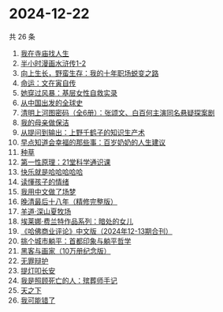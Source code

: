 # 2024-12-22

共 26 条

<!-- BEGIN WEREAD -->
<!-- 最后更新时间 2024-12-22 16:17:23 +0800 -->
1. [我在寺庙找人生](https://weread.qq.com/web/bookDetail/a8132ad0813ab979cg015ab8)
1. [半小时漫画水浒传1-2](https://weread.qq.com/web/bookDetail/72f32e70813ab97d4g019946)
1. [向上生长，野蛮生存：我的十年职场蜕变之路](https://weread.qq.com/web/bookDetail/327325b0813ab9717g014fa0)
1. [命运：文在寅自传](https://weread.qq.com/web/bookDetail/f1b32ae0716e8160f1b348c)
1. [她穿过风暴：基层女性自救实录](https://weread.qq.com/web/bookDetail/b7b32fe0813ab9707g016a76)
1. [从中国出发的全球史](https://weread.qq.com/web/bookDetail/4d932f90813ab97d4g0180b1)
1. [清明上河图密码（全6册）：张颂文、白百何主演同名悬疑探案剧](https://weread.qq.com/web/bookDetail/54432ff05c8966544e5bbfe)
1. [我的母亲做保洁](https://weread.qq.com/web/bookDetail/96932cc0813ab8676g01623c)
1. [从提问到输出：上野千鹤子的知识生产术](https://weread.qq.com/web/bookDetail/cf232050813ab96c7g0119d1)
1. [早点知道会幸福的那些事：百岁奶奶的人生建议](https://weread.qq.com/web/bookDetail/ae932cf0813ab950fg0198ae)
1. [种草](https://weread.qq.com/web/bookDetail/06632540813ab9787g014cb7)
1. [第一性原理：21堂科学通识课](https://weread.qq.com/web/bookDetail/a1c32030813ab96d8g0171b2)
1. [快乐就是哈哈哈哈哈](https://weread.qq.com/web/bookDetail/0c632db0813ab708ag0170b2)
1. [读懂孩子的情绪](https://weread.qq.com/web/bookDetail/41532ac071e5d3f241572c4)
1. [我用中文做了场梦](https://weread.qq.com/web/bookDetail/3d832100813ab952dg011b6c)
1. [晚清最后十八年（精修完整版）](https://weread.qq.com/web/bookDetail/787328c0813ab9683g0195cf)
1. [羊道·深山夏牧场](https://weread.qq.com/web/bookDetail/ec0325c0813ab718cg017a62)
1. [埃莱娜·费兰特作品系列：暗处的女儿](https://weread.qq.com/web/bookDetail/42132f80813ab9720g0102e1)
1. [《哈佛商业评论》中文版（2024年12-13期合刊）](https://weread.qq.com/web/bookDetail/30e32800813ab97fbg018c8c)
1. [挑个城市躺平：首都印象与躺平哲学](https://weread.qq.com/web/bookDetail/2b832bf0813ab96f1g014e0f)
1. [黑客与画家（10万册纪念版）](https://weread.qq.com/web/bookDetail/5b9328f05dd9fb5b922d1eb)
1. [无罪辩护](https://weread.qq.com/web/bookDetail/2c232da0813ab9726g01820e)
1. [提灯叩长安](https://weread.qq.com/web/bookDetail/49232380813ab9707g014133)
1. [我是照顾死亡的人：殡葬师手记](https://weread.qq.com/web/bookDetail/c0f324a0813ab96c5g01137b)
1. [天之下](https://weread.qq.com/web/bookDetail/4de326a0721770aa4de95f4)
1. [我可能错了](https://weread.qq.com/web/bookDetail/253321f0813ab96fcg010512)
<!-- END WEREAD -->